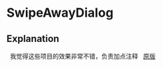 # SwipeAwayDialog

## Explanation
   我觉得这些项目的效果非常不错，负责加点注释
   [原版](https://github.com/kakajika/SwipeAwayDialog)

